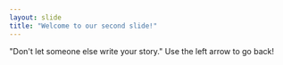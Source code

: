 ```yaml
---
layout: slide
title: "Welcome to our second slide!"
---
```

"Don't let someone else write your story."
Use the left arrow to go back!
